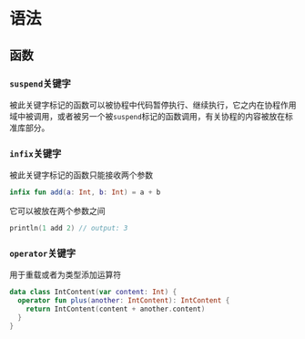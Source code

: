 # 语法
## 函数

### `suspend`关键字

被此关键字标记的函数可以被协程中代码暂停执行、继续执行，它之内在协程作用域中被调用，或者被另一个被`suspend`标记的函数调用，有关协程的内容被放在标准库部分。

### `infix`关键字

被此关键字标记的函数只能接收两个参数

```Kotlin
infix fun add(a: Int, b: Int) = a + b
```


它可以被放在两个参数之间

```Kotlin
println(1 add 2) // output: 3

```


### `operator`关键字

用于重载或者为类型添加运算符

```Kotlin
data class IntContent(var content: Int) {
  operator fun plus(another: IntContent): IntContent {
    return IntContent(content + another.content)
  }
}


```



